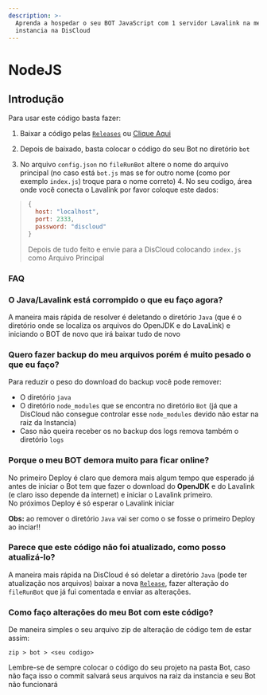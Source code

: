 ```yaml
---
description: >-
  Aprenda a hospedar o seu BOT JavaScript com 1 servidor Lavalink na mesma
  instancia na DisCloud
---
```


# NodeJS

## Introdução

Para usar este código basta fazer: 

1. Baixar a código pelas [`Releases`](https://github.com/discloud/lavalink-nodejs/releases) ou [Clique Aqui](https://github.com/discloud/lavalink-nodejs/releases/latest/download/lavalink-nodejs.zip) 

2. Depois de baixado, basta colocar o código do seu Bot no diretório `bot` 

3. No arquivo `config.json` no `fileRunBot` altere o nome do arquivo principal \(no caso está `bot.js` mas se for outro nome \(como por exemplo `index.js`\) troque para o nome correto\) 4. No seu codigo, área onde você conecta o Lavalink por favor coloque este dados:

> ```javascript
> {
>   host: "localhost",
>   port: 2333,
>   password: "discloud"
> }
> ```
>
> Depois de tudo feito e envie para a DisCloud colocando `index.js` como Arquivo Principal

### FAQ

### O Java/Lavalink está corrompido o que eu faço agora?

A maneira mais rápida de resolver é deletando o diretório `Java` \(que é o diretório onde se localiza os arquivos do OpenJDK e do LavaLink\) e iniciando o BOT de novo que irá baixar tudo de novo

### Quero fazer backup do meu arquivos porém é muito pesado o que eu faço?

Para reduzir o peso do download do backup você pode remover:

* O diretório `java`
* O diretório `node_modules` que se encontra no diretório `Bot` \(já que a DisCloud não consegue controlar esse `node_modules` devido não estar na raiz da Instancia\)
* Caso não queira receber os no backup dos logs remova também o diretório `logs`

### Porque o meu BOT demora muito para ficar online?

No primeiro Deploy é claro que demora mais algum tempo que esperado já antes de iniciar o Bot tem que fazer o download do **OpenJDK** e do Lavalink \(e claro isso depende da internet\) e iniciar o Lavalink primeiro.  
 No próximos Deploy é só esperar o Lavalink iniciar

**Obs:** ao remover o diretório `Java` vai ser como o se fosse o primeiro Deploy ao inciar!!

### Parece que este código não foi atualizado, como posso atualizá-lo?

A maneira mais rápida na DisCloud é só deletar a diretório `Java` \(pode ter atualização nos arquivos\) baixar a nova [`Release`](https://github.com/discloud/lavalink-nodejs/releases/latest/download/lavalink-nodejs.zip), fazer alteração do `fileRunBot` que já fui comentada e enviar as alterações.

### Como faço alterações do meu Bot com este código?

De maneira simples o seu arquivo zip de alteração de código tem de estar assim:

```text
zip > bot > <seu codigo>
```

Lembre-se de sempre colocar o código do seu projeto na pasta Bot, caso não faça isso o commit salvará seus arquivos na raiz da instancia e seu Bot não funcionará 

